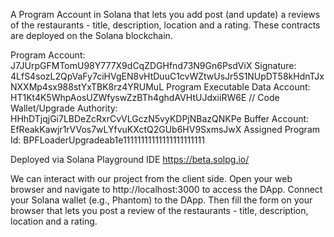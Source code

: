 A Program Account in Solana that lets you add post (and update) a reviews of the restaurants - title, description, location and a rating.
These contracts are deployed on the Solana blockchain.

Program Account: J7JUrpGFMTomU98Y777X9dCqZDGHfnd73N9Gn6PsdViX
Signature: 4LfS4sozL2QpVaFy7ciHVgEN8vHtDuuC1cvWZtwUsJr5S1NUpDT58kHdnTJxNXXMp4sx988stYxTBK8rz4YRUMuL
Program Executable Data Account: HT1Kt4K5WhpAosUZWfyswZzBTh4ghdAVHtUJdxiiRW6E		// Code
Wallet/Upgrade Authority: HHhDTjqjGi7LBDeZcRxrCvVLGczN5vyKDPjNBazQNKPe
Buffer Account: EfReakKawjr1rVVos7wLYfvuKXctQ2GUb6HV9SxmsJwX
Assigned Program Id: BPFLoaderUpgradeab1e11111111111111111111111

Deployed via Solana Playground IDE https://beta.solpg.io/

We can interact with our project from the client side.
Open your web browser and navigate to http://localhost:3000 to access the DApp.
Connect your Solana wallet (e.g., Phantom) to the DApp.
Then fill the form on your browser that lets you post a review of the restaurants - title, description, location and a rating.
